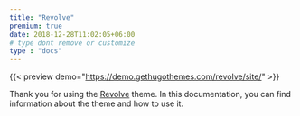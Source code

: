 ```yaml
---
title: "Revolve"
premium: true
date: 2018-12-28T11:02:05+06:00 
# type dont remove or customize
type : "docs"
---
```


{{< preview demo="https://demo.gethugothemes.com/revolve/site/" >}}

Thank you for using the [Revolve](https://gethugothemes.com/products/revolve/) theme. In this documentation, you can find information about the theme and how to use it.
